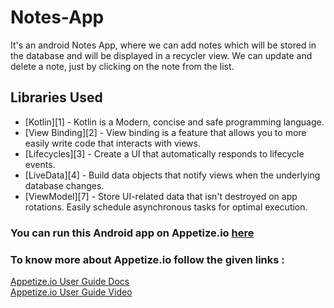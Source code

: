 # Notes-App

It's an android Notes App, where we can add notes which will be stored  in the database and will be displayed in a recycler view.
We can update and delete a note, just by clicking on the note from the list.

## Libraries Used

* [Kotlin][1] - Kotlin is a Modern, concise and safe programming language. 
* [View Binding][2] - View binding is a feature that allows you to more easily write code that interacts with views.
* [Lifecycles][3] - Create a UI that automatically responds to lifecycle events.
* [LiveData][4] - Build data objects that notify views when the underlying database changes.
* [ViewModel][7] - Store UI-related data that isn't destroyed on app rotations. Easily schedule
     asynchronous tasks for optimal execution.


### You can run this Android app on Appetize.io [here](https://appetize.io/app/22qc950hbzezr2t5n82avhnr5r?device=nexus5&scale=75&orientation=portrait&osVersion=8.1)

### To know more about Appetize.io follow the given links :

[Appetize.io User Guide Docs](https://docs.appetize.io/)<br />
[Appetize.io User Guide Video](https://www.youtube.com/watch?v=9h6w8PU3cv4)

